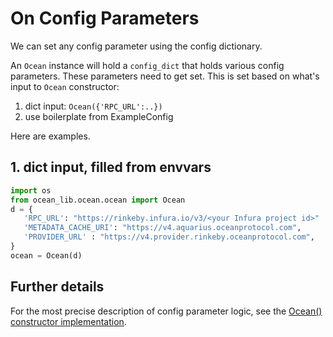 <!--
Copyright 2022 Ocean Protocol Foundation
SPDX-License-Identifier: Apache-2.0
-->

# On Config Parameters

We can set any config parameter using the config dictionary.

An `Ocean` instance will hold a `config_dict` that holds various config parameters. These parameters need to get set. This is set based on what's input to `Ocean` constructor:

1.  dict input: `Ocean({'RPC_URL':..})`
2.  use boilerplate from ExampleConfig

Here are examples.

## 1. dict input, filled from envvars

```python
import os
from ocean_lib.ocean.ocean import Ocean
d = {
   'RPC_URL': "https://rinkeby.infura.io/v3/<your Infura project id>"
   'METADATA_CACHE_URI': "https://v4.aquarius.oceanprotocol.com",
   'PROVIDER_URL' : "https://v4.provider.rinkeby.oceanprotocol.com",
}
ocean = Ocean(d)
```

## Further details

For the most precise description of config parameter logic, see the [Ocean() constructor implementation](https://github.com/oceanprotocol/ocean.py/blob/main/ocean_lib/ocean/ocean.py).
